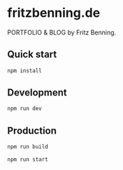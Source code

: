 # fritzbenning.de

PORTFOLIO & BLOG by Fritz Benning.

## Quick start

```bash
npm install
```

## Development

```bash
npm run dev
```

## Production

```bash
npm run build
```

```bash
npm run start
```
